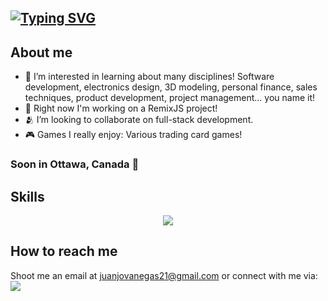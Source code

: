 ##  [![Typing SVG](https://readme-typing-svg.herokuapp.com?size=30&color=FFFFFF&lines=👋+Hi,+I’m+Juan+Jose)](https://git.io/typing-svg)

## About me
- 👀 I’m interested in learning about many disciplines! Software development, electronics design, 3D modeling, personal finance, sales techniques, product development, project management... you name it!
- 🧠 Right now I'm working on a RemixJS project!
- 🫂 I’m looking to collaborate on full-stack development.
- 🎮 Games I really enjoy: Various trading card games!

### Soon in Ottawa, Canada 🍁

## Skills
<p align="center">
    <img src="https://skillicons.dev/icons?i=c,ts,js,py,go,nextjs,react,svelte,express,remix,nodejs,html,tailwind,css,scss,jest,mysql,mongodb,prisma,docker,vscode,git&perline=11" />
</p>

## How to reach me
Shoot me an email at juanjovanegas21@gmail.com or connect with me via:
<br/>
<a href="https://www.linkedin.com/in/juanvmaya/">
 <img src="https://skillicons.dev/icons?i=linkedin,&perline=1" />
</a>

  
